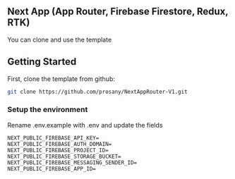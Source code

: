 ## Next App (App Router, Firebase Firestore, Redux, RTK)

You can clone and use the template

## Getting Started

First, clone the template from github:

```bash
git clone https://github.com/prosany/NextAppRouter-V1.git
```

### Setup the environment
Rename .env.example with .env and update the fields

```
NEXT_PUBLIC_FIREBASE_API_KEY=
NEXT_PUBLIC_FIREBASE_AUTH_DOMAIN=
NEXT_PUBLIC_FIREBASE_PROJECT_ID=
NEXT_PUBLIC_FIREBASE_STORAGE_BUCKET=
NEXT_PUBLIC_FIREBASE_MESSAGING_SENDER_ID=
NEXT_PUBLIC_FIREBASE_APP_ID=
```

